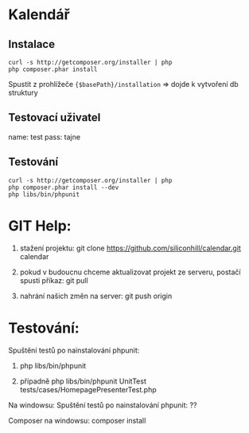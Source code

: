 ﻿Kalendář
========

Instalace
---------

	curl -s http://getcomposer.org/installer | php
	php composer.phar install

Spustit z prohlížeče `{$basePath}/installation` => dojde k vytvoření db struktury

Testovací uživatel
------------------

name: test
pass: tajne


Testování
---------

	curl -s http://getcomposer.org/installer | php
	php composer.phar install --dev
	php libs/bin/phpunit

	
GIT Help:
========


  1) stažení projektu:
    git clone https://github.com/siliconhill/calendar.git calendar
    
  2) pokud v budoucnu chceme aktualizovat projekt ze serveru, postačí spusti příkaz:
    git pull
    
  3) nahrání našich změn na server:
    git push origin

Testování:
==========

  Spuštění testů po nainstalování phpunit:
  1) php libs/bin/phpunit

  2) případně php libs/bin/phpunit UnitTest tests/cases/HomepagePresenterTest.php

  Na windowsu:
  Spuštění testů po nainstalování phpunit:
  ??
  

Composer na windowsu:
  composer install
   